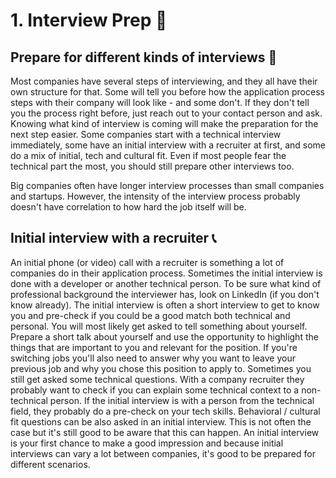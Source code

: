 # 1. Interview Prep :microphone:


## Prepare for different kinds of interviews :crystal_ball:
Most companies have several steps of interviewing, and they all have their own structure for that. 
Some will tell you before how the application process steps with their company will look like -  and some don't.
If they don't tell you the process right before, just reach out to your contact person and ask.
Knowing what kind of interview is coming will make the preparation for the next step easier.
Some companies start with a technical interview immediately, some have an initial interview with a recruiter
at first, and some do a mix of initial, tech and cultural fit.
Even if most people fear the technical part the most, you should still prepare other interviews too.

Big companies often have longer interview processes than small companies and startups. However, the intensity
of the interview process probably doesn't have correlation to how hard the job itself will be.

## Initial interview with a recruiter :telephone_receiver:
An initial phone (or video) call with a recruiter is something a lot of companies do in their application process.
Sometimes the initial interview is done with a developer or another technical person. To be sure what kind
of professional background the interviewer has, look on LinkedIn (if you don't know already).
The initial interview is often a short interview to get to know you and pre-check if you could be a good match both technical
and personal. You will most likely get asked to tell something about yourself. Prepare a short talk about yourself and use
the opportunity to highlight the things that are important to you and relevant for the position.
If you're switching jobs you'll also need to answer why you want to leave your previous job and why you chose this
position to apply to. Sometimes you still get asked some technical questions. With a company recruiter they probably
want to check if you can explain some technical context to a non-technical person. If the initial interview
is with a person from the technical field, they probably do a pre-check on your tech skills.
Behavioral / cultural fit questions can be also asked in an initial interview. This is not often the case but it's still
good to be aware that this can happen.
An initial interview is your first chance to make a good impression and because initial interviews can vary a lot
between companies, it's good to be prepared for different scenarios.

